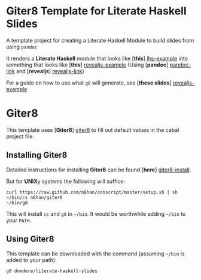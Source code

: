 # Giter8 Template for Literate Haskell Slides

A template project for creating a Literate Haskell Module to build slides from using `pandoc`

It renders a **Literate Haskell** module that looks like [**this**] [lhs-example] into something that looks like [**this**] [revealjs-example] (Using [**pandoc**] [pandoc-link] and [**revealjs**] [revealjs-link])

For a guide on how to use what `g8` will generate, see [**these slides**] [revealjs-example]

# Giter8

This template uses [**Giter8**] [giter8] to fill out default values in the cabal project file.

## Installing Giter8

Detailed instructions for installing **Giter8** can be found [**here**] [giter8-install].

But for **UNIX**y systems the following will suffice:

    curl https://raw.github.com/n8han/conscript/master/setup.sh | sh
    ~/bin/cs n8han/giter8
    ~/bin/g8

This will install `cs` and `g8` in `~/bin`.  It would be worthwhile adding `~/bin` to your `PATH`.

## Using Giter8

This template can be downloaded with the command (assuming `~/bin` is added to your path):

    g8 domdere/literate-haskell-slides

[giter8]: https://github.com/n8han/giter8 "n8han/giter8 on github.com" 
[giter8-install]: https://github.com/n8han/giter8/blob/master/README.markdown#installation "Installation instructions for Giter8"
[revealjs-example]: http://blog.forgetfulfunctor.com/literate-haskell-slides.g8/ "Reveal.js example"
[lhs-example]: ./src/main/g8/src/Talk.lhs "Literate Haskell Example"
[pandoc-link]: http://johnmacfarlane.net/pandoc/ "Pandoc"
[revealjs-link]: http://lab.hakim.se/reveal-js/ "Reveal.js"
